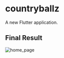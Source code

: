 # countryballz

A new Flutter application.

## Final Result
![home_page](https://drive.google.com/file/d/14LwUJCVwrIfkNK5Uzu6YVV1e-pIxluQy/view?usp=sharing)


